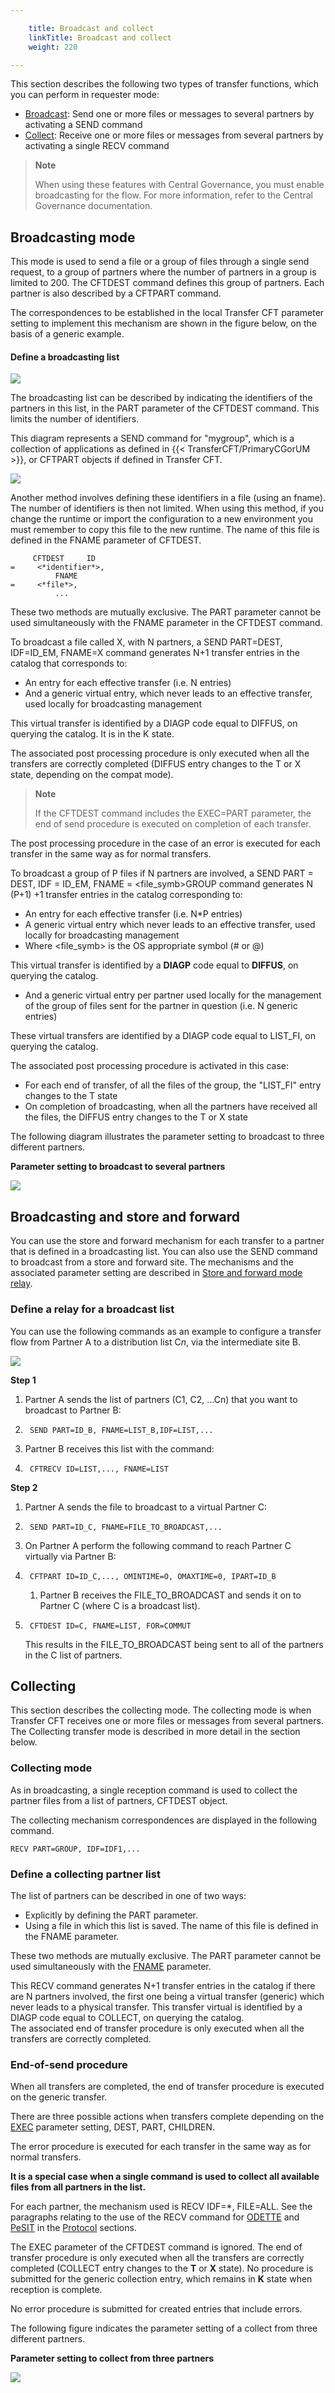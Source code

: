 ```yaml
---

    title: Broadcast and collect
    linkTitle: Broadcast and collect
    weight: 220

---
```

This section describes the following two types of transfer functions, which you can perform in
requester mode:

- [Broadcast](#Broadcasting_mode):
    Send one or more files or messages to several partners by activating a
    SEND command
- [Collect](#Collecting):
    Receive one or more files or messages from several partners by activating
    a single RECV command

> **Note**
>
> When using these features with Central Governance, you must enable broadcasting for the flow. For more information, refer to the Central Governance documentation.

<span id="Broadcasting_mode"></span>

## Broadcasting mode

This mode is used to send a file or a group of files through a single
send request, to a group of partners where the number of partners in a group is limited to 200. The CFTDEST command
defines this group of partners. Each partner is also described by a CFTPART
command.

The correspondences to be established in the local Transfer CFT parameter
setting to implement this mechanism are shown in the figure below,
on the basis of a generic example.

#### Define a broadcasting list

![](/Images/TransferCFT/Implement_broadcasting.gif)

The broadcasting list can be described by indicating the identifiers
of the partners in this list, in the PART parameter of the CFTDEST command.
This limits the number of identifiers.

This diagram represents a SEND command for "mygroup", which is a collection of applications as defined in {{< TransferCFT/PrimaryCGorUM  >}}, or CFTPART objects if defined in Transfer CFT.

![](/Images/TransferCFT/temp_broadcast.png)

Another method involves defining these identifiers in a file (using an fname). The number
of identifiers is then not limited. When using this method, if you change the runtime or import the configuration to a new environment you must remember to copy this file to the new runtime. The name of this file is defined in
the FNAME parameter of CFTDEST.

```
     CFTDEST     ID    
=     <*identifier*>,
          FNAME    
=     <*file*>,
          ...
```

These two methods are mutually exclusive. The PART parameter cannot
be used simultaneously with the FNAME parameter in the CFTDEST command.

To broadcast a file called X, with N partners, a SEND
PART=DEST, IDF=ID\_EM, FNAME=X command generates N+1 transfer entries in
the catalog that corresponds to:

- An entry for each
    effective transfer (i.e. N entries)
- And a generic virtual
    entry, which never leads to an effective transfer, used locally for broadcasting
    management

This virtual transfer is identified by a DIAGP code equal to DIFFUS,
on querying the catalog. It is in the K state.

The associated post processing procedure is only executed when
all the transfers are correctly completed (DIFFUS entry changes to the
T or X state, depending on the compat mode).

> **Note**
>
> If the CFTDEST command includes the EXEC=PART parameter, the end of
> send procedure is executed on completion of each transfer.

The post processing procedure in the case of an error is executed for each transfer in the same
way as for normal transfers.

To broadcast a group of P files if N partners are involved, a SEND PART =
DEST, IDF = ID\_EM, FNAME = &lt;file\_symb>GROUP command generates N (P+1) +1 transfer
entries in the catalog corresponding to:

- An entry for each
    effective transfer (i.e. N\*P entries)
- A generic virtual
    entry which never leads to an effective transfer, used locally for broadcasting
    management
- Where &lt;file\_symb> is the OS appropriate symbol (# or @)

This virtual transfer is identified by a <span style="font-weight: bold;">****DIAGP****</span>
code equal to <span style="font-weight: bold;">****DIFFUS****</span>, on querying
the catalog.

- And a generic virtual
    entry per partner used locally for the management of the group of files
    sent for the partner in question (i.e. N generic entries)

These virtual transfers are identified by a DIAGP code equal to LIST\_FI,
on querying the catalog.

The associated post processing procedure is activated in this
case:

- For each end of
    transfer, of all the files of the group, the "LIST\_FI" entry
    changes to the T state
- On completion of
    broadcasting, when all the partners have received all the files, the DIFFUS
    entry changes to the T or X state

The following diagram illustrates the parameter setting to broadcast to
three different partners.

****Parameter setting to broadcast to several
partners****

****![](/Images/TransferCFT/parameter_setting_to_broadcast_to_three_different_partners.gif)****

<span id="Broadcasting_and_store_and_forward"></span>

## Broadcasting and store and forward

You can use the store and forward mechanism for each transfer to a partner
that is defined in a broadcasting list. You can also use the SEND command to broadcast from a store and forward
site. The mechanisms and the associated parameter setting are described in
[Store
and forward mode relay](../store_and_forward_mode_routing).

### Define a relay for a broadcast list

You can use the following commands as an example to configure a transfer flow from Partner A to a distribution list C*n*, via the intermediate site B.

![](/Images/TransferCFT/temp_broadcast_store_forward.png)

**Step 1**

1. Partner A sends the list of partners (C1, C2, ...Cn) that you want to broadcast to Partner B:
1. ```
    SEND PART=ID_B, FNAME=LIST_B,IDF=LIST,...
    ```
1. Partner B receives this list with the command:
1. ```
    CFTRECV ID=LIST,..., FNAME=LIST
    ```

**Step 2**

1. Partner A sends the file to broadcast to a virtual Partner C:

1. ```
    SEND PART=ID_C, FNAME=FILE_TO_BROADCAST,...
    ```

1. On Partner A perform the following command to reach Partner C virtually via Partner B:

1. ```
    CFTPART ID=ID_C,..., OMINTIME=O, OMAXTIME=0, IPART=ID_B
    ```
    1.  Partner B receives the FILE\_TO\_BROADCAST and sends it on to Partner C (where C is a broadcast list).

1. ```
    CFTDEST ID=C, FNAME=LIST, FOR=COMMUT
    ```

    This results in the FILE\_TO\_BROADCAST being sent to all of the partners in the C list of partners.

<span id="Collecting"></span>

## Collecting

This section describes the collecting
mode. The collecting mode is when Transfer CFT receives one or more files
or messages from several partners. The Collecting
transfer mode is described in more detail in the section below.

<span id="Collecting_mode"></span>

### Collecting mode

As in broadcasting, a single reception command is used to collect the
partner files from a list of partners, CFTDEST object.

The collecting mechanism correspondences are displayed in the following command.

```
RECV PART=GROUP, IDF=IDF1,...
```

### Define a collecting partner list

The list of partners can be described in one of two ways:

- Explicitly by defining
    the PART parameter.
- Using a file in
    which this list is saved. The name of this file is defined in the FNAME
    parameter.

These two methods are mutually exclusive. The PART parameter cannot
be used simultaneously with the [FNAME](../../../c_intro_userinterfaces/command_summary/parameter_intro/fname)
parameter.

This RECV command generates N+1 transfer entries in the catalog if there
are N partners involved, the first one being a virtual transfer (generic)
which never leads to a physical transfer. This transfer virtual is identified
by a DIAGP code equal to COLLECT, on querying the catalog.  
The associated end of transfer procedure is only executed when all the
transfers are correctly completed.

### End-of-send procedure

When all transfers are completed, the end of transfer procedure is executed on the generic transfer.

There are three possible actions when transfers complete depending on the [EXEC](../../../c_intro_userinterfaces/command_summary/parameter_intro/exec) parameter setting, DEST, PART, CHILDREN.

The error procedure is executed for each transfer in the same
way as for normal transfers.

****It is a special
case when a single command is used to collect all available files from
all partners in the list.****

For each partner, the mechanism used is RECV IDF=\*, FILE=ALL. See the paragraphs relating to the use of the RECV command
for [ODETTE](../../../protocols_start_here/start_here_odette/receiving_transfers) and [PeSIT](../../../protocols_start_here/about_pesit/defining_cftrecv_in_pesit) in the [Protocol](../../../protocols_start_here) sections.

The EXEC parameter of the CFTDEST command is ignored. The end of transfer procedure is only executed when all the transfers
are correctly completed (COLLECT entry changes to the <span style="font-weight: bold;">****T****</span> or **X**
state). No procedure is submitted for the generic collection entry, which
remains in <span style="font-weight: bold;">****K****</span> state when reception
is complete.

No error procedure is submitted for created entries that include
errors.

The following figure indicates the parameter setting of a collect from
three different partners.

******Parameter setting to collect from three
partners******

![](/Images/TransferCFT/parameter_setting_of_a_collect_from_the_three_different_partners.gif)
